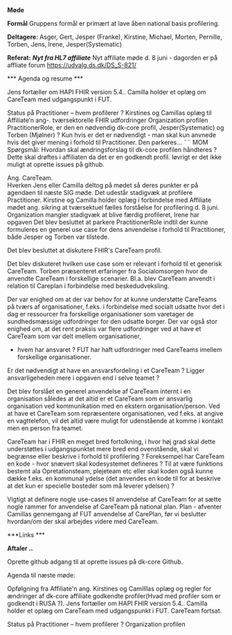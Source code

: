 **Møde**

**Formål**
Gruppens formål er primært at lave åben national basis profilering.

**Deltagere**: Asger, Gert, Jesper (Franke), Kirstine, Michael, Morten, Pernille, Torben, Jens, Irene, Jesper(Systematic)

**Referat:**
***Nyt fra HL7 affiliate***
Nyt affiliate møde d. 8 juni - dagorden er på affliate forum https://udvalg.ds.dk/DS_S-821/

*** Agenda og resume ***
 
Jens fortæller om HAPI FHIR version 5.4..
Camilla holder et oplæg om CareTeam med udgangspunkt i FUT.

Status på
                Practitioner – hvem profilerer ?
                Kirstines og Camillas oplæg til Affiliate’n ang-. tværsektorelle FHIR udfordringer
                Organization profilen
                PractitionerRole, er den en nødvendig dk-core profil, Jesper(Systematic) og Torben (Mjølner) ?
                    Kun hvis er det er nødvendigt - man skal kun anvnede hvis det giver mening i forhold til Practitioner. Den parkeres... ¨¨
 MOM        
 Spørgsmål: Hvordan skal ændringsforslag til dk-core profilen håndteres ? Dette skal drøftes i affiliaten da det er en godkendt profil. Iøvrigt er det ikke muligt at oprette issues på github.
       
 
 Ang. CareTeam.              
 Hverken Jens eller Camilla deltog på mødet så deres punkter er på agendaen til næste SIG møde.
 Det udestår stadigvæk at profilere Practitioner. 
 Kirstine og Camilla holder oplæg i forbindelse med Affiliate mødet ang. sikring at tværsektuel fælles forståelse for profilering d. 8 juni.
 Organization mangler stadigvæk at blive færdig profileret, Irene har opgaven
 Det blev besluttet at parkere PractitionerRole indtil der kunne formuleres en generel use case for dens anvendelse i forhold til Practitioner, både Jesper og Torben var tilstede.
 
 Det blev besluttet at diskutere FHIR's CareTeam profil.
                
Det blev diskuteret hvilken use case som er relevant i forhold til et generisk CareTeam.
Torben præsenteret erfaringer fra Socialomsorgen hvor de anvendte CareTeam i forskellige scenarier. 
Bl.a. blev CareTeam anvendt i relation til Careplan i forbindelse med beskedudveksling.

Der var enighed om at der var behov for at kunne understøtte CareTeams på tværs af organisationer, f.eks. i forbindelse med socialt udsatte hvor det i dag er ressourcer fra forskellige organisationer
som varetager de sundhedsmæssige udfordringer for den udsatte borger. Der var også stor enighed om, at det rent praksis var flere udfordringer ved at have et CareTeam som var delt imellem organisationer,
- hvem har ansvaret ? FUT har haft udfordringer med CareTeams imellem forskellige organisationer. 

Er det nødvendigt at have en ansvarsfordeling i et CareTeam ? Ligger ansvarligeheden mere i opgaven end i selve teamet ?
 
Det blev forslået en generel anvendelse af CareTeam internt i en organisation således at det altid er et CareTeam som er ansvarlig organisation  ved kommunikation med en ekstern organisation/person.
Ved at have et CareTeam som repræsentere organisationen, ved f.eks. at angive en vagttelefon, vil det altid være muligt for udenstående at komme i kontakt men en person fra teamet. 

CareTeam har i FHIR en meget bred fortolkning, i hvor høj grad skal dette understøttes i  udgangspunktet mere bred end ovenstående, skal vi begrænse eller beskrive i forhold til profilering ?
Foreksempel har CareTeam en kode - hvor snævert skal kodesystemet defineres ?   Til at være funktions bestemt ala Opretationsteam, plejeteam etc eller skal koden også kunne dække f.eks. en kommunal ydelse
(det anvendes en kode til for at beskrive at det kun er specielle bosteder som må leverer ydelsen) ?
  
Vigtigt at definere nogle use-cases til anvendelse af CareTeam for at sætte nogle rammer for anvendelse af CareTeam på national plan.
Plan - afventer Camillas gennemgang af FUT anvendelse af CarePlan, før vi beslutter hvordan/om der skal arbejdes videre med CareTeam.  
   
 ***Links ***


**Aftaler ..**

Oprette github adgang til at oprette issues på dk-core Github.

Agenda til næste møde:

Opfølgning fra Affiliate'n ang. Kirstines og Camilllas oplæg og regler for ændringer af dk-core affiliate godkendte profiler(Hvad med profiler som er godkendt i RUSA ?).
Jens fortæller om HAPI FHIR version 5.4..
Camilla holder et oplæg om CareTeam med udgangspunkt i FUT.
CareTeam fortsat.

Status på
                Practitioner – hvem profilerer ?
                Organization profilen
                
 
             